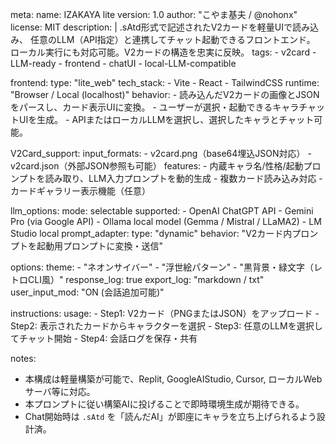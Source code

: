 meta:
  name: IZAKAYA lite
  version: 1.0
  author: "こやま基夫 / @nohonx"
  license: MIT
  description: |
    .sAtd形式で記述されたV2カードを軽量UIで読み込み、
    任意のLLM（API指定）と連携してチャット起動できるフロントエンド。
    ローカル実行にも対応可能。V2カードの構造を忠実に反映。
  tags:
    - v2card
    - LLM-ready
    - frontend
    - chatUI
    - local-LLM-compatible

frontend:
  type: "lite_web"
  tech_stack:
    - Vite
    - React
    - TailwindCSS
  runtime: "Browser / Local (localhost)"
  behavior:
    - 読み込んだV2カードの画像とJSONをパースし、カード表示UIに変換。
    - ユーザーが選択・起動できるキャラチャットUIを生成。
    - APIまたはローカルLLMを選択し、選択したキャラとチャット可能。

V2Card_support:
  input_formats:
    - v2card.png（base64埋込JSON対応）
    - v2card.json（外部JSON参照も可能）
  features:
    - 内蔵キャラ名/性格/起動プロンプトを読み取り、LLM入力プロンプトを動的生成
    - 複数カード読み込み対応
    - カードギャラリー表示機能（任意）

llm_options:
  mode: selectable
  supported:
    - OpenAI ChatGPT API
    - Gemini Pro (via Google API)
    - Ollama local model (Gemma / Mistral / LLaMA2)
    - LM Studio local
  prompt_adapter:
    type: "dynamic"
    behavior: "V2カード内プロンプトを起動用プロンプトに変換・送信"

options:
  theme:
    - "ネオンサイバー"
    - "浮世絵パターン"
    - "黒背景・緑文字（レトロCLI風）"
  response_log: true
  export_log: "markdown / txt"
  user_input_mod: "ON (会話追加可能)"

instructions:
  usage:
    - Step1: V2カード（PNGまたはJSON）をアップロード
    - Step2: 表示されたカードからキャラクターを選択
    - Step3: 任意のLLMを選択してチャット開始
    - Step4: 会話ログを保存・共有

notes:
  - 本構成は軽量構築が可能で、Replit, GoogleAIStudio, Cursor, ローカルWebサーバ等に対応。
  - 本プロンプトに従い構築AIに投げることで即時環境生成が期待できる。
  - Chat開始時は `.sAtd` を「読んだAI」が即座にキャラを立ち上げられるよう設計済。